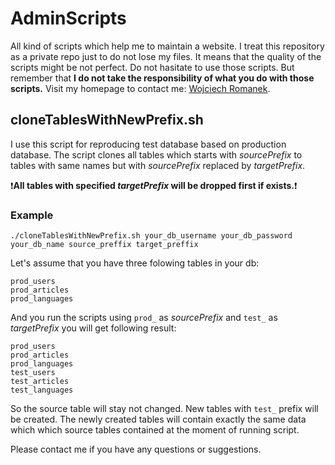 # AdminScripts
All kind of scripts which help me to maintain a website. I treat this repository as a private repo just to do not lose my files. It means that the quality of the scripts might be not perfect. Do not hasitate to use those scripts. But remember that **I do not take the responsibility of what you do with those scripts.** Visit my homepage to contact me: [Wojciech Romanek](https://wromanek.info).

## cloneTablesWithNewPrefix.sh
I use this script for reproducing test database based on production database. The script clones all tables which starts with *sourcePrefix* to tables with same names but with *sourcePrefix* replaced by *targetPrefix*. 

:exclamation:**All tables with specified *targetPrefix* will be dropped first if exists.**:exclamation:

### Example
```
./cloneTablesWithNewPrefix.sh your_db_username your_db_password your_db_name source_preffix target_preffix
```

Let's assume that you have three folowing tables in your db:
```
prod_users
prod_articles
prod_languages
```
And you run the scripts using `prod_` as *sourcePrefix* and `test_` as *targetPrefix* you will get following result:
```
prod_users
prod_articles
prod_languages
test_users
test_articles
test_languages
```
So the source table will stay not changed. New tables with `test_` prefix will be created. The newly created tables will contain exactly the same data which which source tables contained at the moment of running script.

Please contact me if you have any questions or suggestions. 
